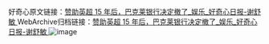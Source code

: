 好奇心原文链接：[赞助英超 15 年后，巴克莱银行决定撤了_娱乐_好奇心日报-谢舒敏 ](https://www.qdaily.com/articles/10092.html)
WebArchive归档链接：[赞助英超 15 年后，巴克莱银行决定撤了_娱乐_好奇心日报-谢舒敏 ](http://web.archive.org/web/20190623155626/https://www.qdaily.com/articles/10092.html)
![image](http://ww3.sinaimg.cn/large/007d5XDply1g3vv1l1pefj30u03dye81)